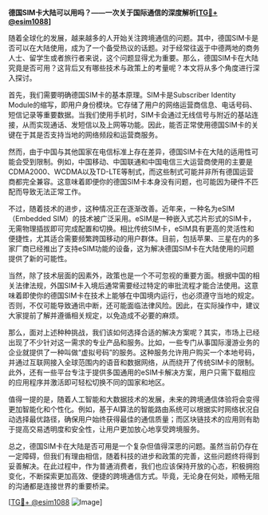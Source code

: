 **德国SIM卡大陆可以用吗？——一次关于国际通信的深度解析[[TG💪+ @esim1088](https://t.me/s/esim1088)]**

随着全球化的发展，越来越多的人开始关注跨境通信的问题。其中，德国SIM卡是否可以在大陆使用，成为了一个备受热议的话题。对于经常往返于中德两地的商务人士、留学生或者旅行者来说，这个问题显得尤为重要。那么，德国SIM卡在大陆究竟是否可用？这背后又有哪些技术与政策上的考量呢？本文将从多个角度进行深入探讨。

首先，我们需要明确德国SIM卡的基本原理。SIM卡是Subscriber Identity Module的缩写，即用户身份模块。它存储了用户的网络运营商信息、电话号码、短信记录等重要数据。当我们使用手机时，SIM卡会通过无线信号与附近的基站连接，从而实现通话、发短信以及上网等功能。因此，能否正常使用德国SIM卡的关键在于其是否支持当地的网络频段和运营商服务。

然而，由于中国与其他国家在电信标准上存在差异，德国SIM卡在大陆的适用性可能会受到限制。例如，中国移动、中国联通和中国电信三大运营商使用的主要是CDMA2000、WCDMA以及TD-LTE等制式，而这些制式可能并非所有德国运营商都完全兼容。这意味着即便你的德国SIM卡本身没有问题，也可能因为硬件不匹配而导致无法正常工作。

不过，随着技术的进步，这种情况正在逐渐改善。近年来，一种名为eSIM（Embedded SIM）的技术被广泛采用。eSIM是一种嵌入式芯片形式的SIM卡，无需物理插拔即可完成配置和切换。相比传统SIM卡，eSIM具有更高的灵活性和便捷性，尤其适合需要频繁跨国移动的用户群体。目前，包括苹果、三星在内的多家厂商已经推出了支持eSIM功能的设备，这为解决德国SIM卡在大陆使用的问题提供了新的可能性。

当然，除了技术层面的因素外，政策也是一个不可忽视的重要方面。根据中国的相关法律法规，外国SIM卡入境后通常需要经过特定的审批流程才能合法使用。这意味着即使你的德国SIM卡在技术上能够在中国境内运行，也必须遵守当地的规定。否则，不仅可能导致通讯中断，还可能面临法律风险。因此，在实际操作中，建议大家提前了解并遵循相关规定，以免造成不必要的麻烦。

那么，面对上述种种挑战，我们该如何选择合适的解决方案呢？其实，市场上已经出现了不少针对这一需求的专业产品和服务。比如，一些专门从事国际漫游业务的企业就提供了一种叫做“虚拟号码”的服务。这种服务允许用户购买一个本地号码，并通过互联网接入全球范围内的语音和数据网络，从而绕开了传统SIM卡的限制。此外，还有一些平台专注于提供多国通用的eSIM卡解决方案，用户只需下载相应的应用程序并激活即可轻松切换不同的国家和地区。

值得一提的是，随着人工智能和大数据技术的发展，未来的跨境通信体验将会变得更加智能化和个性化。例如，基于AI算法的智能路由系统可以根据实时网络状况自动选择最优路径，确保用户始终获得最佳的通信质量；而区块链技术的应用则有助于提高交易透明度和安全性，让用户更加放心地享受跨境服务。

总之，德国SIM卡在大陆是否可用是一个复杂但值得深思的问题。虽然当前仍存在一定障碍，但我们有理由相信，随着科技的进步和政策的完善，这些问题终将得到妥善解决。在此过程中，作为普通消费者，我们也应该保持开放的心态，积极拥抱变化，不断探索更加高效、便捷的跨境通信方式。毕竟，无论身在何处，顺畅无阻的沟通都是连接世界的重要桥梁。

[[TG💪+ @esim1088](https://t.me/s/esim1088) ![Image](https://i.postimg.cc/4NQfJmqS/Snipaste-2025-05-13-00-14-12.png)]